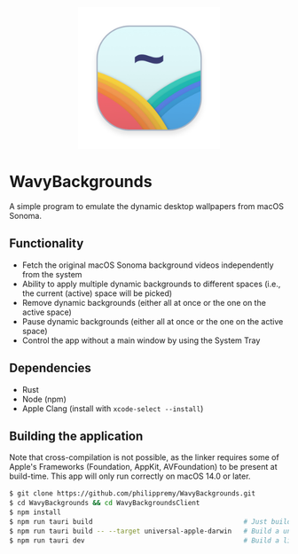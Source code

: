 <p align="center">
  <img src=".github/icon.png" alt="logo" width="256" alt="Das Logo der Software Kampfrichtereinsatzpläne" />
</p>

# WavyBackgrounds
A simple program to emulate the dynamic desktop wallpapers from macOS Sonoma.

## Functionality
- Fetch the original macOS Sonoma background videos independently from the system
- Ability to apply multiple dynamic backgrounds to different spaces (i.e., the current (active) space will be picked)
- Remove dynamic backgrounds (either all at once or the one on the active space)
- Pause dynamic backgrounds (either all at once or the one on the active space)
- Control the app without a main window by using the System Tray

## Dependencies
- Rust
- Node (npm)
- Apple Clang (install with `xcode-select --install`)

## Building the application
Note that cross-compilation is not possible, as the linker requires some of Apple's Frameworks (Foundation, AppKit, AVFoundation) to be present at build-time.
This app will only run correctly on macOS 14.0 or later.
```bash
$ git clone https://github.com/philippremy/WavyBackgrounds.git
$ cd WavyBackgrounds && cd WavyBackgroundsClient
$ npm install
$ npm run tauri build                                      # Just build the current architecture
$ npm run tauri build -- --target universal-apple-darwin   # Build a universal binary (requires both Rust Chains to be installed!)
$ npm run tauri dev                                        # Build a live development build with Hot Reloading
```
